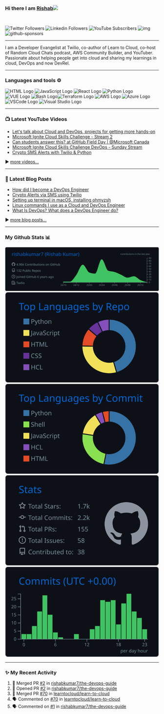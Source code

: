 ### Hi there I am [Rishab](https://rishabkumar.com)<img src="https://raw.githubusercontent.com/MartinHeinz/MartinHeinz/master/wave.gif" width="30px">
<br/>

![Twitter Followers](https://img.shields.io/twitter/follow/rishabk7?style=social)
![Linkedin Followers](https://img.shields.io/badge/LinkedIn-6k-blue?style=social&logo=linkedin) ![YouTube Subscribers](https://img.shields.io/youtube/channel/subscribers/UCtLwBE6ZNXnQdQp5o36BUxA?label=YouTube&style=social) ![img](https://img.shields.io/youtube/channel/views/UCtLwBE6ZNXnQdQp5o36BUxA?label=Total%20views%20on%20my%20YouTube%20Channel&style=social) ![github-sponsors](https://img.shields.io/github/sponsors/rishabkumar7?label=GitHub%20Sponsors&style=social)

---

I am a Developer Evangelist at Twilio, co-author of Learn to Cloud, co-host of Random Cloud Chats podcast, AWS Community Builder, and YouTuber. Passionate about helping people get into cloud and sharing my learnings in cloud, DevOps and now DevRel. 

---

### Languages and tools ⚙️
<!-- For more icons please follow  https://github.com/MikeCodesDotNET/ColoredBadges -->
<p>
<img src="https://www.svgrepo.com/show/303205/html-5-logo.svg" alt="HTML Logo" width="50" height="50"/> <img src="https://cdn.worldvectorlogo.com/logos/logo-javascript.svg" alt="JavaScript Logo" width="50" height="50"/> <img src="https://cdn.worldvectorlogo.com/logos/react-2.svg" alt="React Logo" width="50" height="50"/> <img src="https://cdn.worldvectorlogo.com/logos/python-5.svg" alt="Python Logo" width="50" height="50"/> <img src="https://cdn.worldvectorlogo.com/logos/vue-9.svg" alt="VUE Logo" width="50" height="50"/> <img src="https://cdn.worldvectorlogo.com/logos/bash-1.svg" alt="Bash Logo" width="50" height="50"/><img src="https://cdn.worldvectorlogo.com/logos/terraform-enterprise.svg" alt="Terraform Logo" width="50" height="50"/> <img src="https://cdn.worldvectorlogo.com/logos/aws-2.svg" alt="AWS Logo" width="50" height="50"/> <img src="https://cdn.worldvectorlogo.com/logos/azure-1.svg" alt="Azure Logo" width="50" height="50"/> <img src="https://cdn.worldvectorlogo.com/logos/visual-studio-code-1.svg" alt="VSCode Logo" width="50" height="50"/> <img src="https://cdn.worldvectorlogo.com/logos/visual-studio-2013.svg" alt="Visual Studio Logo" width="50" height="50"/>
</p>

---

### 📺 Latest YouTube Videos

<!-- YOUTUBE-VIDEOS-LIST:START -->
- [Let&#39;s talk about Cloud and DevOps, projects for getting more hands-on](https://www.youtube.com/watch?v=NwG4jWHtk9w)
- [Microsoft Ignite Cloud Skills Challenge - Stream 2](https://www.youtube.com/watch?v=nP92kmgsvhA)
- [Can students answer this? at GitHub Field Day | @Microsoft Canada](https://www.youtube.com/watch?v=oQTcFR3rB5s)
- [Microsoft Ignite Cloud Skills Challenge DevOps - Sunday Stream](https://www.youtube.com/watch?v=HX3g_4nbB9Q)
- [Crypto SMS Alerts with Twilio &amp; Python](https://www.youtube.com/watch?v=cEfIRKpOCO0)
<!-- YOUTUBE-VIDEOS-LIST:END -->

▶️ [more videos...](https://www.youtube.com/channel/UCtLwBE6ZNXnQdQp5o36BUxA)

---

### 📕 Latest Blog Posts
<!-- BLOG-POST-LIST:START -->
- [How did I become a DevOps Engineer](https://blog.rishabkumar.com/how-did-i-become-a-devops-engineer)
- [Crypto Alerts via SMS using Twilio](https://blog.rishabkumar.com/crypto-alerts-via-sms-using-twilio)
- [Setting up terminal in macOS, installing ohmyzsh](https://blog.rishabkumar.com/setting-up-terminal-in-macos-installing-ohmyzsh)
- [Linux commands I use as a Cloud and DevOps Engineer](https://blog.rishabkumar.com/linux-commands-i-use-as-a-cloud-and-devops-engineer)
- [What Is DevOps? What does a DevOps Engineer do?](https://blog.rishabkumar.com/what-is-devops-what-does-a-devops-engineer-do)
<!-- BLOG-POST-LIST:END -->
▶️ [more blog posts...](https://blog.rishabkumar.com)

---

### My Github Stats 📊

[![](https://raw.githubusercontent.com/rishabkumar7/rishabkumar7/master/profile-summary-card-output/github_dark/0-profile-details.svg)](https://github.com/vn7n24fzkq/github-profile-summary-cards)
[![](https://raw.githubusercontent.com/rishabkumar7/rishabkumar7/master/profile-summary-card-output/github_dark/1-repos-per-language.svg)](https://github.com/vn7n24fzkq/github-profile-summary-cards) [![](https://raw.githubusercontent.com/rishabkumar7/rishabkumar7/master/profile-summary-card-output/github_dark/2-most-commit-language.svg)](https://github.com/vn7n24fzkq/github-profile-summary-cards)
[![](https://raw.githubusercontent.com/rishabkumar7/rishabkumar7/master/profile-summary-card-output/github_dark/3-stats.svg)](https://github.com/vn7n24fzkq/github-profile-summary-cards) [![](https://raw.githubusercontent.com/rishabkumar7/rishabkumar7/master/profile-summary-card-output/github_dark/4-productive-time.svg)](https://github.com/vn7n24fzkq/github-profile-summary-cards)
<!--
For future use
<a href="https://www.instagram.com/hemant.gz/">
  <img align="left" alt="Instagram" width="22px" src="https://cdn.jsdelivr.net/npm/simple-icons@v3/icons/instagram.svg" />
</a>
<a href="https://leetcode.com//">
  <img align="left" alt="Leetcode" width="22px" src="https://cdn.jsdelivr.net/npm/simple-icons@v3/icons/leetcode.svg" />
</a>
-->

---

### ✨ My Recent Activity
<!--START_SECTION:activity-->
1. 🎉 Merged PR [#2](https://github.com/rishabkumar7/the-devops-guide/pull/2) in [rishabkumar7/the-devops-guide](https://github.com/rishabkumar7/the-devops-guide)
2. 💪 Opened PR [#2](https://github.com/rishabkumar7/the-devops-guide/pull/2) in [rishabkumar7/the-devops-guide](https://github.com/rishabkumar7/the-devops-guide)
3. 🎉 Merged PR [#70](https://github.com/learntocloud/learn-to-cloud/pull/70) in [learntocloud/learn-to-cloud](https://github.com/learntocloud/learn-to-cloud)
4. 🗣 Commented on [#70](https://github.com/learntocloud/learn-to-cloud/issues/70) in [learntocloud/learn-to-cloud](https://github.com/learntocloud/learn-to-cloud)
5. 🗣 Commented on [#1](https://github.com/rishabkumar7/the-devops-guide/issues/1) in [rishabkumar7/the-devops-guide](https://github.com/rishabkumar7/the-devops-guide)
<!--END_SECTION:activity-->

<br/>

<!--
**rishabkumar7/rishabkumar7** is a ✨ _special_ ✨ repository because its `README.md` (this file) appears on your GitHub profile.

Here are some ideas to get you started:

- 🔭 I’m currently working on ...
- 🌱 I’m currently learning ...
- 👯 I’m looking to collaborate on ...
- 🤔 I’m looking for help with ...
- 💬 Ask me about ...
- 📫 How to reach me: ...
- 😄 Pronouns: ...
- ⚡ Fun fact: ...
-->
